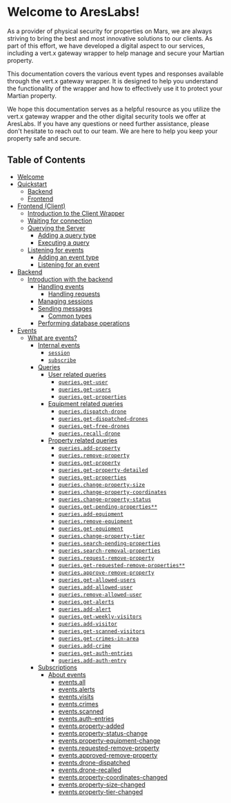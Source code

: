 # Welcome to AresLabs!

As a provider of physical security for properties on Mars, we are always striving to bring the best and most innovative
solutions to our clients. As part of this effort, we have developed a digital aspect to our services, including a vert.x
gateway wrapper to help manage and secure your Martian property.

This documentation covers the various event types and responses available through the vert.x gateway wrapper. It is
designed to help you understand the functionality of the wrapper and how to effectively use it to protect your Martian
property.

We hope this documentation serves as a helpful resource as you utilize the vert.x gateway wrapper and the other digital
security tools we offer at AresLabs. If you have any questions or need further assistance, please don't hesitate to
reach out to our team. We are here to help you keep your property safe and secure.

## Table of Contents

- [Welcome](home)
- [Quickstart](quickstart)
    - [Backend](quickstart#backend-java-and-gradle)
    - [Frontend](quickstart#frontend-node)
- [Frontend (Client)](client)
    - [Introduction to the Client Wrapper](client#introduction-to-the-client-wrapper)
    - [Waiting for connection](client#waiting-for-connection)
    - [Querying the Server](client#querying-the-server)
        - [Adding a query type](client#adding-a-query-type)
        - [Executing a query](client#executing-a-query)
    - [Listening for events](client#listening-for-events)
        - [Adding an event type](client#adding-an-event-type)
        - [Listening for an event](client#listening-for-an-event)
- [Backend](backend)
    - [Introduction with the backend](backend#introduction-with-the-backend)
        - [Handling events](backend#handling-events)
            - [Handling requests](backend#handling-requests)
        - [Managing sessions](backend#managing-sessions)
        - [Sending messages](backend#sending-messages)
            - [Common types](backend#common-types)
        - [Performing database operations](backend#performing-database-operations)
- [Events](events)
    - [What are events?](events#what-are-events)
        * [Internal events](events#internal-events)
            + [`session`](events#session)
            + [`subscribe`](events#subscribe)
        * [Queries](events#queries)
            + [User related queries](events#user-related-queries)
                - [`queries.get-user`](events#queriesget-user)
                - [`queries.get-users`](events#queriesget-users)
                - [`queries.get-properties`](events#queriesget-properties)
            + [Equipment related queries](events#equipment-related-queries)
                - [`queries.dispatch-drone`](events#queriesdispatch-drone)
                - [`queries.get-dispatched-drones`](events#queriesget-dispatched-drones)
                - [`queries.get-free-drones`](events#queriesget-free-drones)
                - [`queries.recall-drone`](events#queriesrecall-drone)
            + [Property related queries](events#property-related-queries)
                - [`queries.add-property`](events#queriesadd-property)
                - [`queries.remove-property`](events#queriesremove-property)
                - [`queries.get-property`](events#queriesget-property)
                - [`queries.get-property-detailed`](events#queriesget-property-detailed)
                - [`queries.get-properties`](events#queriesget-properties)
                - [`queries.change-property-size`](events#querieschange-property-size)
                - [`queries.change-property-coordinates`](events#querieschange-property-coordinates)
                - [`queries.change-property-status`](events#querieschange-property-status)
                - [`queries.get-pending-properties**`](events#queriesget-pending-properties)
                - [`queries.add-equipment`](events#queriesadd-equipment)
                - [`queries.remove-equipment`](events#queriesremove-equipment)
                - [`queries.get-equipment`](events#queriesget-equipment)
                - [`queries.change-property-tier`](events#querieschange-property-tier)
                - [`queries.search-pending-properties`](events#queriessearch-pending-properties)
                - [`queries.search-removal-properties`](events#queriessearch-removal-properties)
                - [`queries.request-remove-property`](events#queriesrequest-remove-property)
                - [`queries.get-requested-remove-properties**`](events#queriesget-requested-remove-properties)
                - [`queries.approve-remove-property`](events#queriesapprove-remove-property)
                - [`queries.get-allowed-users`](events#queriesget-allowed-users)
                - [`queries.add-allowed-user`](events#queriesadd-allowed-user)
                - [`queries.remove-allowed-user`](events#queriesremove-allowed-user)
                - [`queries.get-alerts`](events#queriesget-alerts)
                - [`queries.add-alert`](events#queriesadd-alert)
                - [`queries.get-weekly-visitors`](events#queriesget-weekly-visitors)
                - [`queries.add-visitor`](events#queriesadd-visitor)
                - [`queries.get-scanned-visitors`](events#queriesget-scanned-visitors)
                - [`queries.get-crimes-in-area`](events#queriesget-crimes-in-area)
                - [`queries.add-crime`](events#queriesadd-crime)
                - [`queries.get-auth-entries`](events#queriesget-auth-entries)
                - [`queries.add-auth-entry`](events#queriesadd-auth-entry)
        * [Subscriptions](events#subscriptions)
            + [About events](events#about-events)
                - [events.all](events#eventsall)
                - [events.alerts](events#eventsalerts)
                - [events.visits](events#eventsvisits)
                - [events.crimes](events#eventscrimes)
                - [events.scanned](events#eventsscanned)
                - [events.auth-entries](events#eventsauth-entries)
                - [events.property-added](events#eventsproperty-added)
                - [events.property-status-change](events#eventsproperty-status-change)
                - [events.property-equipment-change](events#eventsproperty-equipment-change)
                - [events.requested-remove-property](events#eventsrequested-remove-property)
                - [events.approved-remove-property](events#eventsapproved-remove-property)
                - [events.drone-dispatched](events#eventsdrone-dispatched)
                - [events.drone-recalled](events#eventsdrone-recalled)
                - [events.property-coordinates-changed](events#eventsproperty-coordinates-changed)
                - [events.property-size-changed](events#eventsproperty-size-changed)
                - [events.property-tier-changed](events#eventsproperty-tier-changed)
